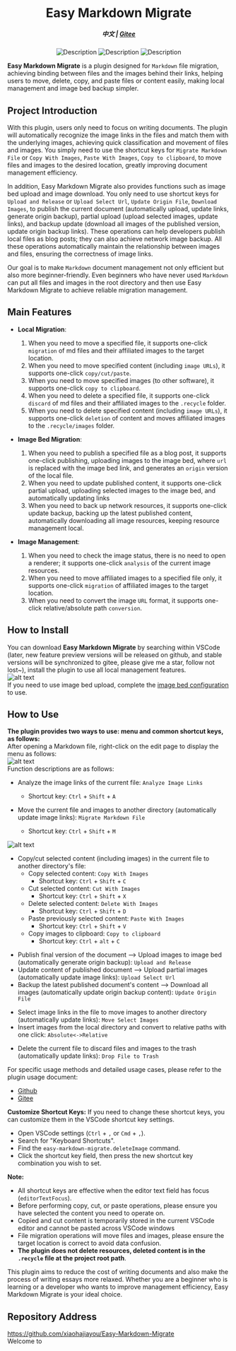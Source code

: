 <div align="center" style="font-size: 1em;"><h1><strong>Easy Markdown Migrate</strong></h1></div>  
<div align="center" ><h5><strong>中文</strong> | <a href="https://gitee.com/lilhah/easy-markdown-migrate"><strong>Gitee</strong></a><h5></div>     
<p align="center" >  
  <img src="https://img.shields.io/badge/code_style-standard-brightgreen.svg?style=flat-square" alt="Description">  
  <img src="https://img.shields.io/github/license/xiaohajiayou/Easy-Markdown-Migrate" alt="Description">  
  <img src="https://img.shields.io/visual-studio-marketplace/stars/Hacode.easy-markdown-migrate?color=%23FFA500" alt="Description">  
</p>  



**Easy Markdown Migrate** is a plugin designed for `Markdown` file migration, achieving binding between files and the images behind their links, helping users to move, delete, copy, and paste files or content easily, making local management and image bed backup simpler.


Project Introduction
---------------

With this plugin, users only need to focus on writing documents. The plugin will automatically recognize the image links in the files and match them with the underlying images, achieving quick classification and movement of files and images. You simply need to use the shortcut keys for `Migrate Markdown File` or `Copy With Images`, `Paste With Images`, `Copy to clipboard`, to move files and images to the desired location, greatly improving document management efficiency.

In addition, Easy Markdown Migrate also provides functions such as image bed upload and image download. You only need to use shortcut keys for `Upload and Release` or `Upload Select Url`, `Update Origin File`, `Download Images`, to publish the current document (automatically upload, update links, generate origin backup), partial upload (upload selected images, update links), and backup update (download all images of the published version, update origin backup links). These operations can help developers publish local files as blog posts; they can also achieve network image backup. All these operations automatically maintain the relationship between images and files, ensuring the correctness of image links.

Our goal is to make `Markdown` document management not only efficient but also more beginner-friendly. Even beginners who have never used `Markdown` can put all files and images in the root directory and then use Easy Markdown Migrate to achieve reliable migration management.


Main Features  
---------------

- **Local Migration**:  
  1. When you need to move a specified file, it supports one-click `migration` of md files and their affiliated images to the target location.     
  2. When you need to move specified content (including `image URLs`), it supports one-click `copy/cut/paste`.
  3. When you need to move specified images (to other software), it supports one-click `copy to clipboard`.       
  4. When you need to delete a specified file, it supports one-click `discard` of md files and their affiliated images to the `.recycle` folder.     
  5. When you need to delete specified content (including `image URLs`), it supports one-click `deletion` of content and moves affiliated images to the `.recycle/images` folder.     


- **Image Bed Migration**:  
  1. When you need to publish a specified file as a blog post, it supports one-click publishing, uploading images to the image bed, where `url` is replaced with the image bed link, and generates an `origin` version of the local file.
  2. When you need to update published content, it supports one-click partial upload, uploading selected images to the image bed, and automatically updating links     
  2. When you need to back up network resources, it supports one-click update backup, backing up the latest published content, automatically downloading all image resources, keeping resource management local.     


- **Image Management**:  
  1. When you need to check the image status, there is no need to open a renderer; it supports one-click `analysis` of the current image resources.    
  2. When you need to move affiliated images to a specified file only, it supports one-click `migration` of affiliated images to the target location.       
  3. When you need to convert the image `URL` format, it supports one-click relative/absolute path `conversion`.       


How to Install
---------------

You can download **Easy Markdown Migrate** by searching within VSCode (later, new feature preview versions will be released on github, and stable versions will be synchronized to gitee, please give me a star, follow not lost~), install the plugin to use all local management features.   
![alt text](https://s2.loli.net/2024/12/09/FubaJ91Ior5H7Xt.png)     
If you need to use image bed upload, complete the [image bed configuration](https://gitee.com/lilhah/easy-markdown-migrate/wikis/Home) to use.     


How to Use
---------------

**The plugin provides two ways to use: menu and common shortcut keys, as follows:**    
After opening a Markdown file, right-click on the edit page to display the menu as   follows:       
![alt text](https://s2.loli.net/2024/12/20/wFGAuzDdTgkKfYV.png)    
Function descriptions are as follows:    
- Analyze the image links of the current file:  `Analyze Image Links`  
  - Shortcut key: `Ctrl` + `Shift` + `A`   

- Move the current file and images to another directory (automatically update image links): `Migrate Markdown File`  
  - Shortcut key: `Ctrl` + `Shift` + `M`  

![alt text](https://s2.loli.net/2024/12/09/P9XEhwRUTyn1biJ.gif)           
- Copy/cut selected content (including images) in the current file to another directory's file:  
  - Copy selected content: `Copy With Images`    
    - Shortcut key: `Ctrl` + `Shift` + `C`   
  - Cut selected content: `Cut With Images`    
    - Shortcut key: `Ctrl` + `Shift` + `X` 
  - Delete selected content: `Delete With Images`    
    - Shortcut key: `Ctrl` + `Shift` + `D`    
  - Paste previously selected content: `Paste With Images`    
    - Shortcut key: `Ctrl` + `Shift` + `V`   
  - Copy images to clipboard: `Copy to clipboard`    
    - Shortcut key: `Ctrl` + `alt` + `C`  

+ Publish final version of the document --> Upload images to image bed (automatically generate origin backup): `Upload and Release`    
+ Update content of published document --> Upload partial images (automatically update image links): `Upload Select Url`  
+ Backup the latest published document's content --> Download all images (automatically update origin backup content): `Update Origin File`  
- Select image links in the file to move images to another directory (automatically update links): `Move Select Images`  
- Insert images from the local directory and convert to relative paths with one click: `Absolute<->Relative`    
+ Delete the current file to discard files and images to the trash (automatically update links): `Drop File to Trash`    


For specific usage methods and detailed usage cases, please refer to the plugin usage document:  
- [Github](https://github.com/xiaohajiayou/Easy-Markdown-Migrate/wiki)     
- [Gitee](https://gitee.com/lilhah/easy-markdown-migrate/wikis/Home)     


**Customize Shortcut Keys:** If you need to change these shortcut keys, you can customize them in the VSCode shortcut key settings.  
*   Open VSCode settings (`Ctrl` + `,` or `Cmd` + `,`).  
*   Search for "Keyboard Shortcuts".  
*   Find the `easy-markdown-migrate.deleteImage` command.  
*   Click the shortcut key field, then press the new shortcut key combination you wish to set.  

**Note:**  

*   All shortcut keys are effective when the editor text field has focus (`editorTextFocus`).  
*   Before performing copy, cut, or paste operations, please ensure you have selected the content you need to operate on. 
*   Copied and cut content is temporarily stored in the current VSCode editor and cannot be pasted across VSCode windows  
*   File migration operations will move files and images, please ensure the target location is correct to avoid data confusion.  
*   **The plugin does not delete resources, deleted content is in the `.recycle` file at the project root path**.  



This plugin aims to reduce the cost of writing documents and also make the process of writing essays more relaxed. Whether you are a beginner who is learning or a developer who wants to improve management efficiency, Easy Markdown Migrate is your ideal choice.


Repository Address  
---------------

https://github.com/xiaohajiayou/Easy-Markdown-Migrate     
Welcome to